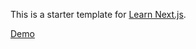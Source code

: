 This is a starter template for [Learn Next.js](https://nextjs.org/learn).

[Demo](https://nextjs-blog-lyfkqh8hs-safiya-b.vercel.app)
